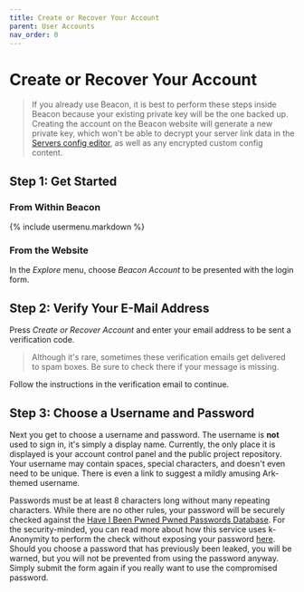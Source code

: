 ```yaml
---
title: Create or Recover Your Account
parent: User Accounts
nav_order: 0
---
```

# Create or Recover Your Account

> If you already use Beacon, it is best to perform these steps inside Beacon because your existing private key will be the one backed up. Creating the account on the Beacon website will generate a new private key, which won't be able to decrypt your server link data in the [Servers config editor](/configs/deployments/), as well as any encrypted custom config content.

## Step 1: Get Started

### From Within Beacon

{% include usermenu.markdown %}

### From the Website

In the _Explore_ menu, choose _Beacon Account_ to be presented with the login form.

## Step 2: Verify Your E-Mail Address

Press _Create or Recover Account_ and enter your email address to be sent a verification code.

> Although it's rare, sometimes these verification emails get delivered to spam boxes. Be sure to check there if your message is missing.

Follow the instructions in the verification email to continue.

## Step 3: Choose a Username and Password

Next you get to choose a username and password. The username is **not** used to sign in, it's simply a display name. Currently, the only place it is displayed is your account control panel and the public project repository. Your username may contain spaces, special characters, and doesn't even need to be unique. There is even a link to suggest a mildly amusing Ark-themed username.

Passwords must be at least 8 characters long without many repeating characters. While there are no other rules, your password will be securely checked against the [Have I Been Pwned Pwned Passwords Database](https://haveibeenpwned.com/Passwords). For the security-minded, you can read more about how this service uses k-Anonymity to perform the check without exposing your password [here](https://www.troyhunt.com/ive-just-launched-pwned-passwords-version-2/#cloudflareprivacyandkanonymity). Should you choose a password that has previously been leaked, you will be warned, but you will not be prevented from using the password anyway. Simply submit the form again if you really want to use the compromised password.